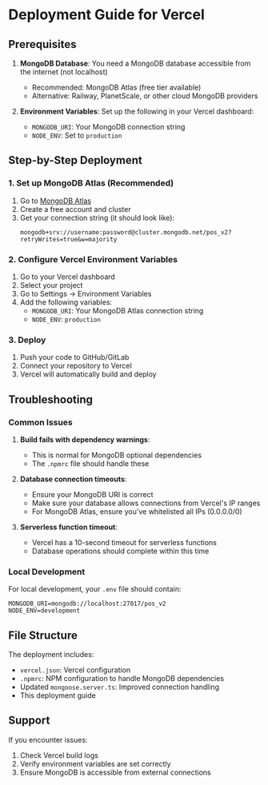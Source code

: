 # Deployment Guide for Vercel

## Prerequisites

1. **MongoDB Database**: You need a MongoDB database accessible from the internet (not localhost)
   - Recommended: MongoDB Atlas (free tier available)
   - Alternative: Railway, PlanetScale, or other cloud MongoDB providers

2. **Environment Variables**: Set up the following in your Vercel dashboard:
   - `MONGODB_URI`: Your MongoDB connection string
   - `NODE_ENV`: Set to `production`

## Step-by-Step Deployment

### 1. Set up MongoDB Atlas (Recommended)

1. Go to [MongoDB Atlas](https://cloud.mongodb.com/)
2. Create a free account and cluster
3. Get your connection string (it should look like):
   ```
   mongodb+srv://username:password@cluster.mongodb.net/pos_v2?retryWrites=true&w=majority
   ```

### 2. Configure Vercel Environment Variables

1. Go to your Vercel dashboard
2. Select your project
3. Go to Settings → Environment Variables
4. Add the following variables:
   - `MONGODB_URI`: Your MongoDB Atlas connection string
   - `NODE_ENV`: `production`

### 3. Deploy

1. Push your code to GitHub/GitLab
2. Connect your repository to Vercel
3. Vercel will automatically build and deploy

## Troubleshooting

### Common Issues

1. **Build fails with dependency warnings**: 
   - This is normal for MongoDB optional dependencies
   - The `.npmrc` file should handle these

2. **Database connection timeouts**:
   - Ensure your MongoDB URI is correct
   - Make sure your database allows connections from Vercel's IP ranges
   - For MongoDB Atlas, ensure you've whitelisted all IPs (0.0.0.0/0)

3. **Serverless function timeout**:
   - Vercel has a 10-second timeout for serverless functions
   - Database operations should complete within this time

### Local Development

For local development, your `.env` file should contain:
```
MONGODB_URI=mongodb://localhost:27017/pos_v2
NODE_ENV=development
```

## File Structure

The deployment includes:
- `vercel.json`: Vercel configuration
- `.npmrc`: NPM configuration to handle MongoDB dependencies
- Updated `mongoose.server.ts`: Improved connection handling
- This deployment guide

## Support

If you encounter issues:
1. Check Vercel build logs
2. Verify environment variables are set correctly
3. Ensure MongoDB is accessible from external connections 
